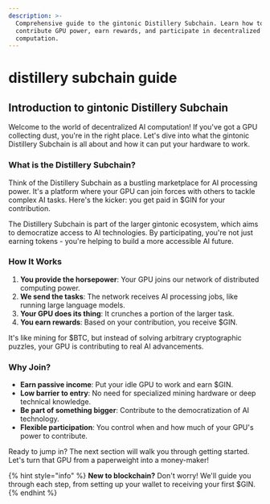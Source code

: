 ```yaml
---
description: >-
  Comprehensive guide to the gintonic Distillery Subchain. Learn how to
  contribute GPU power, earn rewards, and participate in decentralized AI
  computation.
---
```


# distillery subchain guide

## Introduction to gintonic Distillery Subchain

Welcome to the world of decentralized AI computation! If you've got a GPU collecting dust, you're in the right place. Let's dive into what the gintonic Distillery Subchain is all about and how it can put your hardware to work.

### What is the Distillery Subchain?

Think of the Distillery Subchain as a bustling marketplace for AI processing power. It's a platform where your GPU can join forces with others to tackle complex AI tasks. Here's the kicker: you get paid in $GIN for your contribution.

The Distillery Subchain is part of the larger gintonic ecosystem, which aims to democratize access to AI technologies. By participating, you're not just earning tokens - you're helping to build a more accessible AI future.

### How It Works

1. **You provide the horsepower**: Your GPU joins our network of distributed computing power.
2. **We send the tasks**: The network receives AI processing jobs, like running large language models.
3. **Your GPU does its thing**: It crunches a portion of the larger task.
4. **You earn rewards**: Based on your contribution, you receive $GIN.

It's like mining for $BTC, but instead of solving arbitrary cryptographic puzzles, your GPU is contributing to real AI advancements.

### Why Join?

* **Earn passive income**: Put your idle GPU to work and earn $GIN.
* **Low barrier to entry**: No need for specialized mining hardware or deep technical knowledge.
* **Be part of something bigger**: Contribute to the democratization of AI technology.
* **Flexible participation**: You control when and how much of your GPU's power to contribute.

Ready to jump in? The next section will walk you through getting started. Let's turn that GPU from a paperweight into a money-maker!

{% hint style="info" %}
**New to blockchain?** Don't worry! We'll guide you through each step, from setting up your wallet to receiving your first $GIN.
{% endhint %}
